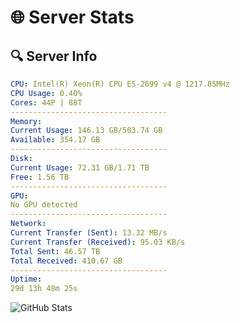# 🌐 Server Stats
## 🔍 Server Info
```yaml
CPU: Intel(R) Xeon(R) CPU E5-2699 v4 @ 1217.85MHz
CPU Usage: 0.40%
Cores: 44P | 88T
-----------------------------------
Memory:
Current Usage: 146.13 GB/503.74 GB
Available: 354.17 GB
-----------------------------------
Disk:
Current Usage: 72.31 GB/1.71 TB
Free: 1.56 TB
-----------------------------------
GPU:
No GPU detected
-----------------------------------
Network:
Current Transfer (Sent): 13.32 MB/s
Current Transfer (Received): 95.03 KB/s
Total Sent: 46.57 TB
Total Received: 410.67 GB
-----------------------------------
Uptime:
29d 13h 48m 25s
```
![GitHub Stats](https://img.shields.io/badge/Updated-2025-04-06_11:11:14-blue)